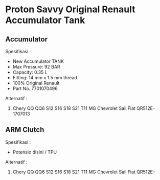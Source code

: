 # Proton Savvy Original Renault Accumulator Tank

## Accumulator

Spesifikasi : 
* New Accumulator TANK
* Max Pressure: 92 BAR
* Capacity: 0.35 L
* Fitting: 14 mm x 1.5 mm thread
* 100% Original Renault
* Part No. 7701070496

Alternatif :
1. Chery QQ QQ6 S12 S16 S18 S21 T11 MG Chevrolet Sail Fiat QR512E-1707013

## ARM Clutch

Spesifikasi :
* Potensio disini / TPU

Alternatif :
1. Chery QQ QQ6 S12 S16 S18 S21 T11 MG Chevrolet Sail Fiat QR512E-